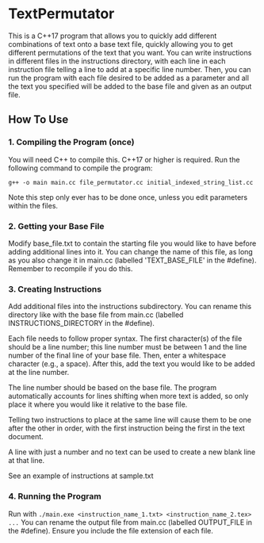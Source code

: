 # TextPermutator
This is a C++17 program that allows you to quickly add different combinations of text onto a base text file, quickly allowing you to get different permutations of the text that you want. 
You can write instructions in different files in the instructions directory, with each line in each instruction file telling a line to add at a specific line number. 
Then, you can run the program with each file desired to be added as a parameter and all the text you specified will be added to the base file and given as an output file.  

## How To Use
### 1. Compiling the Program (once)
You will need C++ to compile this. C++17 or higher is required. Run the following command to compile the program:

`g++ -o main main.cc file_permutator.cc initial_indexed_string_list.cc`

Note this step only ever has to be done once, unless you edit parameters within the files. 

### 2. Getting your Base File
Modify base_file.txt to contain the starting file you would like to have before adding additional lines into it. 
You can change the name of this file, as long as you also change it in main.cc (labelled 'TEXT_BASE_FILE' in the #define). Remember to recompile if you do this. 


### 3. Creating Instructions
Add additional files into the instructions subdirectory. You can rename this directory like with the base file from main.cc (labelled INSTRUCTIONS_DIRECTORY in the #define).

Each file needs to follow proper syntax. The first character(s) of the file should be a line number; this line number must be between 1 and the line number of the final line of your base file.  Then, enter a whitespace character (e.g., a space). After this, add the text you would like to be added at the line number. 

The line number should be based on the base file. The program automatically accounts for lines shifting when more text is added, so only place it where you would like it relative to the base file. 

Telling two instructions to place at the same line will cause them to be one after the other in order, with the first instruction being the first in the text document. 

A line with just a number and no text can be used to create a new blank line at that line. 

See an example of instructions at sample.txt


### 4. Running the Program
Run with `./main.exe <instruction_name_1.txt> <instruction_name_2.tex> ...`
You can rename the output file from main.cc (labelled OUTPUT_FILE in the #define).
Ensure you include the file extension of each file. 
